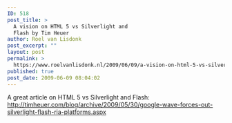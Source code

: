 ```yaml
---
ID: 518
post_title: >
  A vision on HTML 5 vs Silverlight and
  Flash by Tim Heuer
author: Roel van Lisdonk
post_excerpt: ""
layout: post
permalink: >
  https://www.roelvanlisdonk.nl/2009/06/09/a-vision-on-html-5-vs-silverlight-and-flash-by-tim-heuer/
published: true
post_date: 2009-06-09 08:04:02
---
```

<p>A great article on HTML 5 vs Silverlight and Flash: <a title="http://timheuer.com/blog/archive/2009/05/30/google-wave-forces-out-silverlight-flash-ria-platforms.aspx" href="http://timheuer.com/blog/archive/2009/05/30/google-wave-forces-out-silverlight-flash-ria-platforms.aspx">http://timheuer.com/blog/archive/2009/05/30/google-wave-forces-out-silverlight-flash-ria-platforms.aspx</a></p>